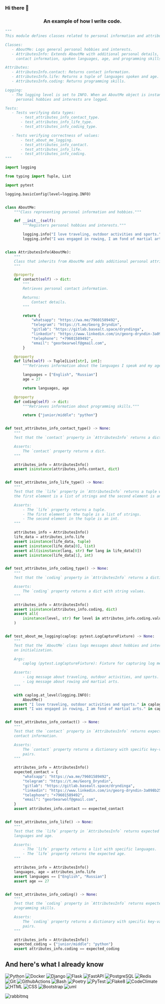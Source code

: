 ### Hi there 👋

<h3 align="center">An example of how I write code.</h3>

```python
"""
This module defines classes related to personal information and attributes.

Classes:
   - AboutMe: Logs general personal hobbies and interests.
   - AttributesInfo: Extends AboutMe with additional personal details, such as
     contact information, spoken languages, age, and programming skills.

Attributes:
   - AttributesInfo.contact: Returns contact information.
   - AttributesInfo.life: Returns a tuple of languages spoken and age.
   - AttributesInfo.coding: Returns programming skills.

Logging:
   - The logging level is set to INFO. When an AboutMe object is instantiated,
     personal hobbies and interests are logged.

Tests:
   - Tests verifying data types:
       - test_attributes_info_contact_type.
       - test_attributes_info_life_type.
       - test_attributes_info_coding_type.

   - Tests verifying correctness of values:
       - test_about_me_logging.
       - test_attributes_info_contact.
       - test_attributes_info_life.
       - test_attributes_info_coding.
"""

import logging

from typing import Tuple, List

import pytest

logging.basicConfig(level=logging.INFO)


class AboutMe:
    """Class representing personal information and hobbies."""

    def __init__(self):
        """Registers personal hobbies and interests."""

        logging.info("I love traveling, outdoor activities and sports.")
        logging.info("I was engaged in rowing, I am fond of martial arts.")


class AttributesInfo(AboutMe):
    """
    Class that inherits from AboutMe and adds additional personal attributes.
    """

    @property
    def contact(self) -> dict:
        """
        Retrieves personal contact information.

        Returns:
            Contact details.
        """

        return {
            "whatsapp": "https://wa.me/79601589492",
            "telegram": "https://t.me/Georg_Dryndin",
            "gitlab": "https://gitlab.basealt.space/dryndinga",
            "linkedin": "https://www.linkedin.com/in/georg-dryndin-3a098b257",
            "telephone": "+79601589492",
            "email": "georbearwolf@gmail.com",
        }

    @property
    def life(self) -> Tuple[List[str], int]:
        """Retrieves information about the languages I speak and my age."""

        languages = ["English", "Russian"]
        age = 27

        return languages, age

    @property
    def coding(self) -> dict:
        """Retrieves information about programming skills."""

        return {"junior/middle": "python"}


def test_attributes_info_contact_type() -> None:
    """
    Test that the `contact` property in `AttributesInfo` returns a dictionary.

    Asserts:
        The `contact` property returns a dict.
    """

    attributes_info = AttributesInfo()
    assert isinstance(attributes_info.contact, dict)


def test_attributes_info_life_type() -> None:
    """
    Test that the `life` property in `AttributesInfo` returns a tuple where
    the first element is a list of strings and the second element is an int.

    Asserts:
        - The `life` property returns a tuple.
        - The first element in the tuple is a list of strings.
        - The second element in the tuple is an int.
    """

    attributes_info = AttributesInfo()
    life_data = attributes_info.life
    assert isinstance(life_data, tuple)
    assert isinstance(life_data[0], list)
    assert all(isinstance(lang, str) for lang in life_data[0])
    assert isinstance(life_data[1], int)


def test_attributes_info_coding_type() -> None:
    """
    Test that the `coding` property in `AttributesInfo` returns a dictionary.

    Asserts:
        The `coding` property returns a dict with string values.
    """

    attributes_info = AttributesInfo()
    assert isinstance(attributes_info.coding, dict)
    assert all(
        isinstance(level, str) for level in attributes_info.coding.values()
    )


def test_about_me_logging(caplog: pytest.LogCaptureFixture) -> None:
    """
    Test that the `AboutMe` class logs messages about hobbies and interests
    on initialization.

    Args:
        caplog (pytest.LogCaptureFixture): Fixture for capturing log messages.

    Asserts:
        - Log message about traveling, outdoor activities, and sports.
        - Log message about rowing and martial arts.
    """

    with caplog.at_level(logging.INFO):
        AboutMe()
    assert "I love traveling, outdoor activities and sports." in caplog.text
    assert "I was engaged in rowing, I am fond of martial arts." in caplog.text


def test_attributes_info_contact() -> None:
    """
    Test that the `contact` property in `AttributesInfo` returns expected
    contact information.

    Asserts:
        The `contact` property returns a dictionary with specific key-value
        pairs.
    """

    attributes_info = AttributesInfo()
    expected_contact = {
        "whatsapp": "https://wa.me/79601589492",
        "telegram": "https://t.me/Georg_Dryndin",
        "gitlab": "https://gitlab.basealt.space/dryndinga",
        "linkedin": "https://www.linkedin.com/in/georg-dryndin-3a098b257",
        "telephone": "+79601589492",
        "email": "georbearwolf@gmail.com",
    }
    assert attributes_info.contact == expected_contact


def test_attributes_info_life() -> None:
    """
    Test that the `life` property in `AttributesInfo` returns expected
    languages and age.

    Asserts:
        - The `life` property returns a list with specific languages.
        - The `life` property returns the expected age.
    """

    attributes_info = AttributesInfo()
    languages, age = attributes_info.life
    assert languages == ["English", "Russian"]
    assert age == 27


def test_attributes_info_coding() -> None:
    """
    Test that the `coding` property in `AttributesInfo` returns expected
    programming skills.

    Asserts:
        The `coding` property returns a dictionary with specific key-value
        pairs.
    """

    attributes_info = AttributesInfo()
    expected_coding = {"junior/middle": "python"}
    assert attributes_info.coding == expected_coding
```

<!--
сайт для поиска виджетов https://simpleicons.org/?q=Actions
как реализовать виджет https://the-unl.com/kak-oformit-profil-na-github-s-pomoshchyu-github-profile-readme-21
https://img.shields.io/badge/<LABEL>-<MESSAGE>-<COLOR>

**zitaker/zitaker** is a ✨ _special_ ✨ repository because its `README.md` (this file) appears on your GitHub profile.

Here are some ideas to get you started:

- 🔭 I’m currently working on ...
- 🌱 I’m currently learning ...
- 👯 I’m looking to collaborate on ...
- 🤔 I’m looking for help with ...
- 💬 Ask me about ...
- 📫 How to reach me: ...
- 😄 Pronouns: ...
- ⚡ Fun fact: ...
-->
## And here's what I already know
![Python](https://img.shields.io/badge/Python-333333?style=for-the-bardge&logo=Python)
![Docker](https://img.shields.io/badge/Docker-333333?style=for-the-bardge&logo=docker)
![Django](https://img.shields.io/badge/Django-333333?style=for-the-bardge&logo=django)
![Flask](https://img.shields.io/badge/Flask-333333?style=for-the-bardge&logo=flask)
![FastAPI](https://img.shields.io/badge/FastAPI-333333?style=for-the-bardge&logo=FastAPI)
![PostgreSQL](https://img.shields.io/badge/PostgreSQL-333333?style=for-the-bardge&logo=postgresql)
![Redis](https://img.shields.io/badge/Redis-333333?style=for-the-bardge&logo=Redis)
![Git](https://img.shields.io/badge/Git-333333?style=for-the-bardge&logo=git)
![GithubActions](https://img.shields.io/badge/GithubActions(CI/CD)-333333?style=for-the-bardge&logo=githubactions)
![Bash](https://img.shields.io/badge/Bash-333333?style=for-the-bardge&logo=gnubash)
![Poetry](https://img.shields.io/badge/Poetry-333333?style=for-the-bardge&logo=Poetry)
![PyTest](https://img.shields.io/badge/PyTest-333333?style=for-the-bardge&logo=pytest)
![Flake8](https://img.shields.io/badge/Flake8-333333?style=for-the-bardge&logo=Python)
![CodeClimate](https://img.shields.io/badge/CodeClimate-333333?style=for-the-bardge&logo=codeclimate)
![HTML](https://img.shields.io/badge/HTML-333333?style=for-the-bardge&logo=html5)
![CSS](https://img.shields.io/badge/CSS-333333?style=for-the-bardge&logo=css3)
![Bootstrap](https://img.shields.io/badge/Bootstrap-333333?style=for-the-bardge&logo=bootstrap)
![uml](https://img.shields.io/badge/UML-333333?style=for-the-bardge&logo=uml)

![rabbitmq](https://img.shields.io/badge/UML-333333?style=for-the-bardge&logo=rabbitmq)
